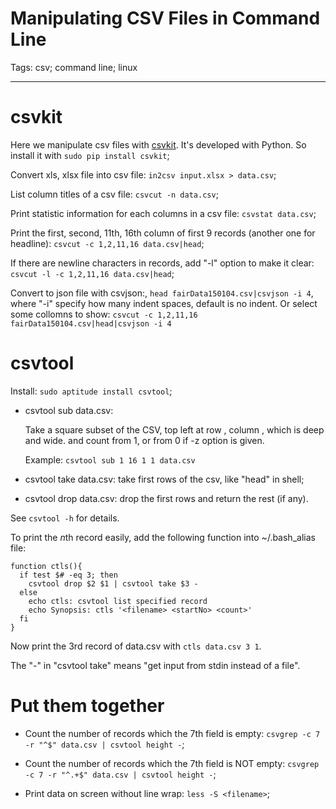 # Manipulating CSV Files in Command Line
Tags: csv; command line; linux

------

# csvkit

Here we manipulate csv files with [csvkit](https://github.com/onyxfish/csvkit).
It's developed with Python. So install it with `sudo pip install csvkit`;

Convert xls, xlsx file into csv file: `in2csv input.xlsx > data.csv`;

List column titles of a csv file: `csvcut -n data.csv`;

Print statistic information for each columns in a csv file: `csvstat data.csv`;

Print the first, second, 11th, 16th column of first 9 records
(another one for headline): `csvcut -c 1,2,11,16 data.csv|head`;

If there are newline characters in records, add "-l" option to make it clear:
`csvcut -l -c 1,2,11,16 data.csv|head`;

Convert to json file with csvjson:, `head fairData150104.csv|csvjson -i 4`,
where "-i" specify how many indent spaces, default is no indent.
Or select some collomns to show:
`csvcut -c 1,2,11,16 fairData150104.csv|head|csvjson -i 4`

# csvtool

Install: `sudo aptitude install csvtool`;

* csvtool sub <n1> <n2> <n3> <n4> data.csv:

    Take a square subset of the CSV, top left at row <n1>, column <n2>,
    which is <n3> deep and <n4> wide.
    <n1> and <n2> count from 1, or from 0 if -z option is given.

    Example: `csvtool sub 1 16 1 1 data.csv`

* csvtool take <n> data.csv: take first <n> rows of the csv, like "head" in shell;

* csvtool drop <n> data.csv: drop the first <n> rows and return the rest (if any).

See `csvtool -h` for details.

To print the *n*th record easily, add the following function into ~/.bash_alias file:

    function ctls(){
      if test $# -eq 3; then
        csvtool drop $2 $1 | csvtool take $3 -
      else
        echo ctls: csvtool list specified record
        echo Synopsis: ctls '<filename> <startNo> <count>'
      fi
    }

Now print the 3rd record of data.csv with `ctls data.csv 3 1`.

The "-" in "csvtool take" means "get input from stdin instead of a file".

# Put them together

* Count the number of records which the 7th field is empty:
`csvgrep -c 7 -r "^$" data.csv | csvtool height -`;

* Count the number of records which the 7th field is NOT empty:
`csvgrep -c 7 -r "^.+$" data.csv | csvtool height -`;

* Print data on screen without line wrap: `less -S <filename>`;
